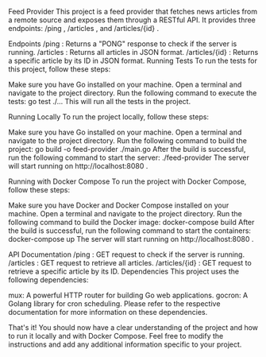 Feed Provider
This project is a feed provider that fetches news articles from a remote source and exposes them through a RESTful API. It provides three endpoints: 
/ping
, 
/articles
, and 
/articles/{id}
.

Endpoints
/ping
: Returns a "PONG" response to check if the server is running.
/articles
: Returns all articles in JSON format.
/articles/{id}
: Returns a specific article by its ID in JSON format.
Running Tests
To run the tests for this project, follow these steps:

Make sure you have Go installed on your machine.
Open a terminal and navigate to the project directory.
Run the following command to execute the tests:
   go test ./...
This will run all the tests in the project.

Running Locally
To run the project locally, follow these steps:

Make sure you have Go installed on your machine.
Open a terminal and navigate to the project directory.
Run the following command to build the project:
   go build -o feed-provider ./main.go
After the build is successful, run the following command to start the server:
   ./feed-provider
The server will start running on 
http://localhost:8080
.

Running with Docker Compose
To run the project with Docker Compose, follow these steps:

Make sure you have Docker and Docker Compose installed on your machine.
Open a terminal and navigate to the project directory.
Run the following command to build the Docker image:
   docker-compose build
After the build is successful, run the following command to start the containers:
   docker-compose up
The server will start running on 
http://localhost:8080
.

API Documentation
/ping
: GET request to check if the server is running.
/articles
: GET request to retrieve all articles.
/articles/{id}
: GET request to retrieve a specific article by its ID.
Dependencies
This project uses the following dependencies:

mux: A powerful HTTP router for building Go web applications.
gocron: A Golang library for cron scheduling.
Please refer to the respective documentation for more information on these dependencies.

That's it! You should now have a clear understanding of the project and how to run it locally and with Docker Compose. Feel free to modify the instructions and add any additional information specific to your project.